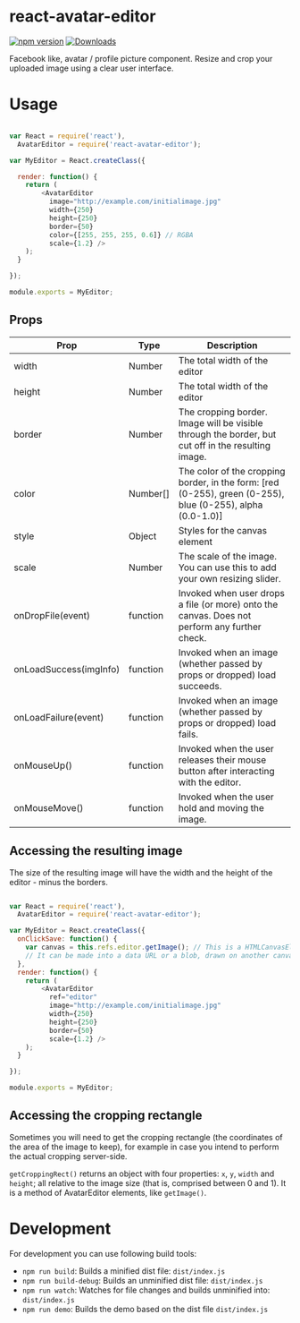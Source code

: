 # react-avatar-editor

<a href="http://badge.fury.io/js/react-avatar-editor"><img alt="npm version" src="https://badge.fury.io/js/react-avatar-editor.svg"></a>
<a href="https://npmjs.org/package/react-avatar-editor"><img alt="Downloads" src="http://img.shields.io/npm/dm/react-avatar-editor.svg"></a>

Facebook like, avatar / profile picture component.
Resize and crop your uploaded image using a clear user interface.

# Usage


```javascript

var React = require('react'),
  AvatarEditor = require('react-avatar-editor');

var MyEditor = React.createClass({

  render: function() {
    return (
        <AvatarEditor
          image="http://example.com/initialimage.jpg"
          width={250}
          height={250}
          border={50}
          color={[255, 255, 255, 0.6]} // RGBA
          scale={1.2} />
    );
  }

});

module.exports = MyEditor;
```

## Props
| Prop                   | Type     | Description
| ---------------------- | -------- | ---------------
| width                  | Number   | The total width of the editor
| height                 | Number   | The total width of the editor
| border                 | Number   | The cropping border. Image will be visible through the border, but cut off in the resulting image.
| color                  | Number[] | The color of the cropping border, in the form: [red (0-255), green (0-255), blue (0-255), alpha (0.0-1.0)]
| style                  | Object   | Styles for the canvas element
| scale                  | Number   | The scale of the image. You can use this to add your own resizing slider.
| onDropFile(event)      | function | Invoked when user drops a file (or more) onto the canvas. Does not perform any further check.
| onLoadSuccess(imgInfo) | function | Invoked when an image (whether passed by props or dropped) load succeeds.
| onLoadFailure(event)   | function | Invoked when an image (whether passed by props or dropped) load fails.
| onMouseUp()            | function | Invoked when the user releases their mouse button after interacting with the editor.
| onMouseMove()          | function | Invoked when the user hold and moving the image.

## Accessing the resulting image

The size of the resulting image will have the width and the height of the editor - minus the borders.

```javascript

var React = require('react'),
  AvatarEditor = require('react-avatar-editor');

var MyEditor = React.createClass({
  onClickSave: function() {
    var canvas = this.refs.editor.getImage(); // This is a HTMLCanvasElement.
    // It can be made into a data URL or a blob, drawn on another canvas, or added to the DOM.
  },
  render: function() {
    return (
        <AvatarEditor
          ref="editor"
          image="http://example.com/initialimage.jpg"
          width={250}
          height={250}
          border={50}
          scale={1.2} />
    );
  }

});

module.exports = MyEditor;
```

## Accessing the cropping rectangle

Sometimes you will need to get the cropping rectangle (the coordinates of the area of the image to keep),
for example in case you intend to perform the actual cropping server-side.

``getCroppingRect()`` returns an object with four properties: ``x``, ``y``, ``width`` and ``height``;
all relative to the image size (that is, comprised between 0 and 1). It is a method of AvatarEditor elements,
like ``getImage()``.


# Development

For development you can use following build tools:

* `npm run build`: Builds a minified dist file: `dist/index.js`
* `npm run build-debug`: Builds an unminified dist file: `dist/index.js`
* `npm run watch`: Watches for file changes and builds unminified into: `dist/index.js`
* `npm run demo`: Builds the demo based on the dist file `dist/index.js`
